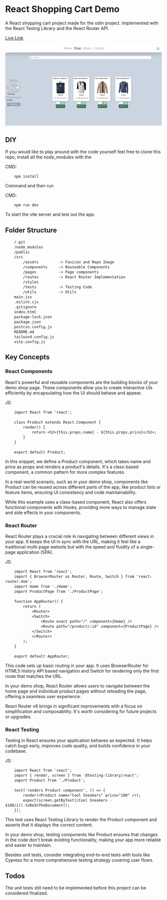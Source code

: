 # React Shopping Cart Demo

A React shopping cart project made for the odin project. Implemented with the React Testng Library and the React Router API.

[Live Link](https://clinquant-longma-a64892.netlify.app/cart)

![Repo Image](src/assets/repoImage.png)

## DIY

If you would like to play around with the code yourself feel free to clone this repo, install all the node_modules with the

CMD:

```
    npm install
```

Command and then run

CMD:

```
    npm run dev
```

To start the vite server and test out the app.

## Folder Structure

```
    /.git
    /node_modules
    /public
    /src
        /assets         -> Favicon and Repo Image
        /components     -> Reuseable Components
        /pages          -> Page components
        /routes         -> React Router Implementation
        /styles
        /tests          -> Testing Code
        /utils          -> Utils
    main.jsx
    .eslint.cjs
    .gitignore
    index.html
    package-lock.json
    package.json
    postcss.config.js
    README.md
    tailwind.config.js
    vite.config.js
```

## Key Concepts

### React Components

React's powerful and reusable components are the building blocks of your demo shop page. These components allow you to create interactive UIs efficiently by encapsulating how the UI should behave and appear.

JS:

```
    import React from 'react';

    class Product extends React.Component {
        render() {
            return <h2>{this.props.name} - ${this.props.price}</h2>;
        }
    }

    export default Product;

```

In this snippet, we define a Product component, which takes name and price as props and renders a product's details. It's a class-based component, a common pattern for more complex features.

In a real-world scenario, such as in your demo shop, components like Product can be reused across different parts of the app, like product lists or feature items, ensuring UI consistency and code maintainability.

While this example uses a class-based component, React also offers functional components with Hooks, providing more ways to manage state and side effects in your components.

### React Router

React Router plays a crucial role in navigating between different views in your app. It keeps the UI in sync with the URL, making it feel like a traditional multi-page website but with the speed and fluidity of a single-page application (SPA).

JS:

```
    import React from 'react';
    import { BrowserRouter as Router, Route, Switch } from 'react-router-dom';
    import Home from './Home';
    import ProductPage from './ProductPage';

    function AppRouter() {
        return (
            <Router>
            <Switch>
                <Route exact path="/" component={Home} />
                <Route path="/product/:id" component={ProductPage} />
            </Switch>
            </Router>
        );
    }

    export default AppRouter;
```

This code sets up basic routing in your app. It uses BrowserRouter for HTML5 history API based navigation and Switch for rendering only the first route that matches the URL.

In your demo shop, React Router allows users to navigate between the home page and individual product pages without reloading the page, offering a seamless user experience.

React Router v6 brings in significant improvements with a focus on simplification and composability. It's worth considering for future projects or upgrades.

### React Testing

Testing in React ensures your application behaves as expected. It helps catch bugs early, improves code quality, and builds confidence in your codebase.

JS:

```
    import React from 'react';
    import { render, screen } from '@testing-library/react';
    import Product from './Product';

    test('renders Product component', () => {
        render(<Product name="Cool Sneakers" price="100" />);
        expect(screen.getByText(/Cool Sneakers - $100/i)).toBeInTheDocument();
    });
```

This test uses React Testing Library to render the Product component and asserts that it displays the correct content.

In your demo shop, testing components like Product ensures that changes in the code don't break existing functionality, making your app more reliable and easier to maintain.

Besides unit tests, consider integrating end-to-end tests with tools like Cypress for a more comprehensive testing strategy covering user flows.

## Todos

The unit tests still need to be implemented before this project can be considered finalized.
